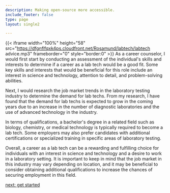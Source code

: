 ```yaml
---
description: Making open-source more accessible.
include_footer: false
type: page
layout: single2

---
```


{{< iframe width="100%" height="58" src="https://dfgnflfqxk4ps.cloudfront.net/Rosamund/labtech/labtech advice.mp3" frameborder="0" style="border:0" >}}
As a career counselor, I would first start by conducting an assessment of the individual's skills and interests to determine if a career as a lab tech would be a good fit. Some key skills and interests that would be beneficial for this role include an interest in science and technology, attention to detail, and problem-solving abilities.

Next, I would research the job market trends in the laboratory testing industry to determine the demand for lab techs. From my research, I have found that the demand for lab techs is expected to grow in the coming years due to an increase in the number of diagnostic laboratories and the use of advanced technology in the industry.

In terms of qualifications, a bachelor's degree in a related field such as biology, chemistry, or medical technology is typically required to become a lab tech. Some employers may also prefer candidates with additional certifications or specialized training in specific areas of laboratory testing.

Overall, a career as a lab tech can be a rewarding and fulfilling choice for individuals with an interest in science and technology and a desire to work in a laboratory setting. It is important to keep in mind that the job market in this industry may vary depending on location, and it may be beneficial to consider obtaining additional qualifications to increase the chances of securing employment in this field.


<a href="https://workdojos.com/labtech/start">next: get started</a>
